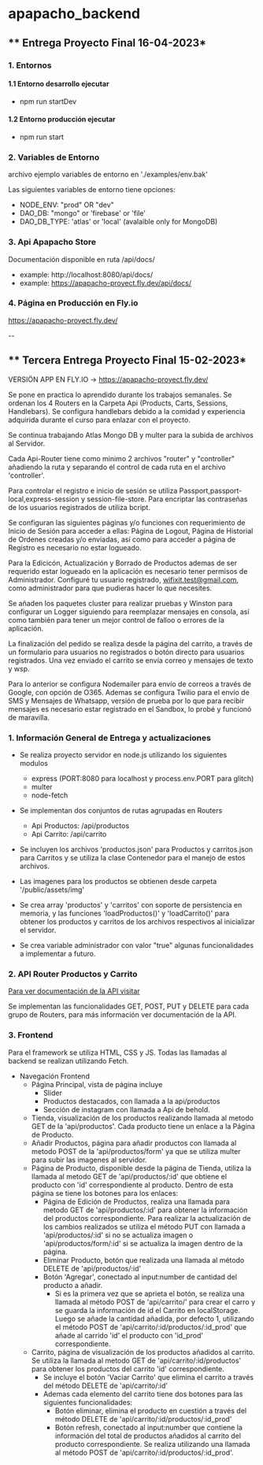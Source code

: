 ﻿# apapacho_backend
## ** Entrega Proyecto Final 16-04-2023*
### 1. Entornos 
#### 1.1 Entorno desarrollo ejecutar
- npm run startDev

#### 1.2 Entorno producción ejecutar
- npm run start

### 2. Variables de Entorno
archivo ejemplo variables de entorno en './examples/env.bak'

Las siguientes variables de entorno tiene opciones:
- NODE_ENV: "prod" OR "dev"
- DAO_DB: "mongo" or 'firebase' or 'file'
- DAO_DB_TYPE: 'atlas' or 'local' (avalaible only for MongoDB)

### 3. Api Apapacho Store
Documentación disponible en ruta /api/docs/
- example: http://localhost:8080/api/docs/
- example: https://apapacho-proyect.fly.dev/api/docs/

### 4. Página en Producción en Fly.io
https://apapacho-proyect.fly.dev/


--
## ** Tercera Entrega Proyecto Final 15-02-2023*
VERSIÖN APP EN FLY.IO -> https://apapacho-proyect.fly.dev/

Se pone en practica lo aprendido durante los trabajos semanales.
Se ordenan los 4 Routers en la Carpeta Api (Products, Carts, Sessions, Handlebars). Se configura handlebars debido a la comidad y experiencia adquirida durante el curso para enlazar con el proyecto. 

Se continua trabajando Atlas Mongo DB y multer para la subida de archivos al Servidor.

Cada Api-Router tiene como minimo 2 archivos "router" y "controller" añadiendo la ruta y separando el control de cada ruta en el archivo 'controller'.

Para controlar el registro e inicio de sesión se utiliza Passport,passport-local,express-session y session-file-store. Para encriptar las contraseñas de los usuarios registrados de utiliza bcript. 

Se configuran las siguientes páginas y/o funciones con requerimiento de Inicio de Sesión para acceder a ellas: Página de Logout, Página de Historial de Ordenes creadas y/o enviadas, así como para acceder a página de Registro es necesario no estar logueado.

Para la Edicicón, Actualización y Borrado de Productos ademas de ser requerido estar logueado en la aplicación es necesario tener permisos de Administrador. Configuré tu usuario registrado, wifixit.test@gmail.com, como administrador para que pudieras hacer lo que necesites.

Se añaden los paquetes cluster para realizar pruebas y Winston para configurar un Logger siguiendo para reemplazar mensajes en consola, así como también para tener un mejor control de falloo o errores de la aplicación. 

La finalización del pedido se realiza desde la página del carrito, a través de un formulario para usuarios no registrados o botón directo para usuarios registrados. Una vez enviado el carrito se envía correo y mensajes de texto y wsp.

Para lo anterior se configura Nodemailer para envío de correos a través de Google, con opción de O365. Ademas se configura Twilio para el envío de SMS y Mensajes de Whatsapp, versión de prueba por lo que para recibir mensajes es necesario estar registrado en el Sandbox, lo probé y funcionó de maravilla. 

### **1. Información General de Entrega y actualizaciones**
- Se realiza proyecto servidor en node.js utilizando los siguientes modulos
    - express (PORT:8080 para localhost y process.env.PORT para glitch) 
    - multer
    - node-fetch

- Se implementan dos conjuntos de rutas agrupadas en Routers
    - Api Productos: /api/productos
    - Api Carrito: /api/carrito
    
- Se incluyen los archivos 'productos.json' para Productos y carritos.json para Carritos y se utiliza la clase Contenedor para el manejo de estos archivos.

- Las imagenes para los productos se obtienen desde carpeta '/public/assets/img'

- Se crea array 'productos' y 'carritos' con soporte de persistencia en memoria, y las funciones 'loadProductos()' y 'loadCarrito()' para obtener los productos y carritos de los archivos respectivos al inicializar el servidor.

- Se crea variable administrador con valor "true" algunas funcionalidades a implementar a futuro.

### **2. API Router Productos y Carrito**
[Para ver documentación de la API visitar](https://documenter.getpostman.com/view/24153895/2s8YRgqZj1)

Se implementan las funcionalidades GET, POST, PUT y DELETE para cada grupo de Routers, para más información ver documentación de la API.

### **3. Frontend**

Para el framework se utiliza HTML, CSS y JS. Todas las llamadas al backend se realizan utilizando Fetch.

- Navegación Frontend
    - Página Principal, vista de página incluye
        - Slider
        - Productos destacados, con llamada a la api/productos
        - Sección de instagram con llamada a Api de behold.
    - Tienda, visualización de los productos realizando llamada al metodo GET de la 'api/productos'. Cada producto tiene un enlace a la Página de Producto.
    - Añadir Productos, página para añadir productos con llamada al metodo POST de la 'api/productos/form' ya que se utiliza multer para subir las imagenes al servidor.
    - Página de Producto, disponible desde la página de Tienda, utiliza la llamada al metodo GET de 'api/productos/:id' que obtiene el producto con 'id' correspondiente al producto. Dentro de esta página se tiene los botones para los enlaces:
        - Página de Edición de Productos, realiza una llamada para metodo GET de 'api/productos/:id' para obtener la información del productos correspondiente. Para realizar la actualización de los cambios realizados se utiliza el método PUT con llamada a 'api/productos/:id' si no se actualiza imagen o 'api/productos/form/:id' si se actualiza la imagen dentro de la página.
        - Eliminar Producto, botón que realizada una llamada al método DELETE de 'api/productos/:id'
        - Botón 'Agregar', conectado al input:number de cantidad del producto a añadir. 
            - Si es la primera vez que se aprieta el botón, se realiza una llamada al método POST de 'api/carrito/' para crear el carro y se guarda la información de id el Carrito en localStorage. Luego se añade la cantidad añadida, por defecto 1, utilizando el método POST de 'api/carrito/:id/productos/:id_prod' que añade al carrido 'id' el producto con 'id_prod' correspondiente.
    - Carrito, página de visualización de los productos añadidos al carrito. Se utiliza la llamada al metodo GET de 'api/carrito/:id/productos' para obtener los productos del carrito 'id' correspondiente. 
        - Se incluye el botón 'Vaciar Carrito' que elimina el carrito a través del método DELETE de 'api/carrito/:id' 
        - Ademas cada elemento del carrito tiene dos botones para las siguientes funcionalidades:
            - Botón eliminar, elimina el producto en cuestión a través del método DELETE de 'api/carrito/:id/productos/:id_prod'
            - Botón refresh, conectado al input:number que contiene la información del total de productos añadidos al carrito del producto correspondiente. Se realiza utilizando una llamada al método POST de 'api/carrito/:id/productos/:id_prod'.
